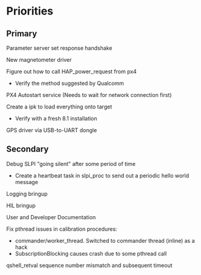 
# Priorities

## Primary

Parameter server set response handshake

New magnetometer driver

Figure out how to call HAP_power_request from px4
- Verify the method suggested by Qualcomm

PX4 Autostart service (Needs to wait for network connection first)

Create a ipk to load everything onto target
- Verify with a fresh 8.1 installation

GPS driver via USB-to-UART dongle

## Secondary

Debug SLPI "going silent" after some period of time
- Create a heartbeat task in slpi_proc to send out a periodic hello world message

Logging bringup

HIL bringup

User and Developer Documentation

Fix pthread issues in calibration procedures:
- commander/worker_thread. Switched to commander thread (inline) as a hack
- SubscriptionBlocking causes crash due to some pthread call

qshell_retval sequence number mismatch and subsequent timeout

